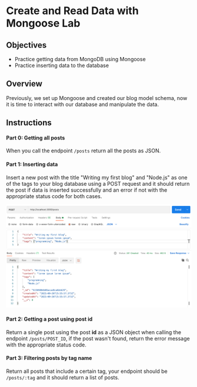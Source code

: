 # Create and Read Data with Mongoose Lab

## Objectives

- Practice getting data from MongoDB using Mongoose
- Practice inserting data to the database

## Overview

Previously, we set up Mongoose and created our blog model schema, now it is time to interact with our database and manipulate the data.

## Instructions

#### Part 0: Getting all posts

When you call the endpoint `/posts` return all the posts as JSON.

#### Part 1: Inserting data

Insert a new post with the title "Writing my first blog" and "Node.js" as one of the tags to your blog database using a POST request and it should return the post if data is inserted successfully and an error if not with the appropriate status code for both cases.

<img src="./assets/postman.png" alt="postman" width="550"/>

#### Part 2: Getting a post using post id

Return a single post using the post **id** as a JSON object when calling the endpoint `/posts/POST_ID`, if the post wasn't found, return the error message with the appropriate status code.

#### Part 3: Filtering posts by tag name

Return all posts that include a certain tag, your endpoint should be `/posts/:tag` and it should return a list of posts.
